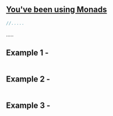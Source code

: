 ## [You've been using Monads]()

```js
//.....
```

.....

## Example 1 - 

```js
```

## Example 2 - 

```js
```

## Example 3 - 

```js
```